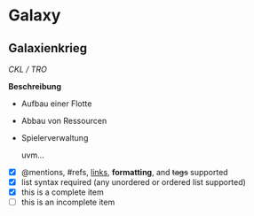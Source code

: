 Galaxy
==============

Galaxienkrieg
--------------

*CKL / TRO*

**Beschreibung**

- Aufbau einer Flotte
- Abbau von Ressourcen
- Spielerverwaltung

    uvm...
    
- [x] @mentions, #refs, [links](), **formatting**, and <del>tags</del> supported
- [x] list syntax required (any unordered or ordered list supported)
- [x] this is a complete item
- [ ] this is an incomplete item